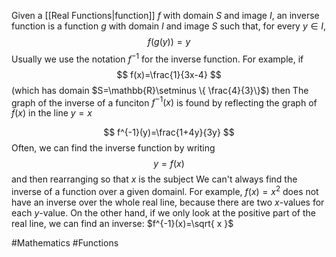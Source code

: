 Given a [[Real Functions|function]] $f$ with domain $S$ and image $I$, an inverse function is a function $g$ with domain $I$ and image $S$ such that, for every $y\in I$,
$$
f(g(y))=y
$$
Usually we use the notation $f^{-1}$ for the inverse function.
For example, if
$$
f(x)=\frac{1}{3x-4}
$$
(which has domain $S=\mathbb{R}\setminus \{ \frac{4}{3}\}$) then
The graph of the inverse of a funciton $f^{-1}(x)$ is found by reflecting the graph of $f(x)$ in the line $y=x$

$$
f^{-1}(y)=\frac{1+4y}{3y}
$$
Often, we can find the inverse function by writing 
$$
y=f(x)
$$
and then rearranging so that $x$ is the subject
We can't always find the inverse of a function over a given domainl. For example, $f(x)=x^{2}$ does not have an inverse over the whole real line, because there are two $x$-values for each $y$-value. On the other hand, if we only look at the positive part of the real line, we can find an inverse: $f^{-1}(x)=\sqrt{ x }$

#Mathematics #Functions 